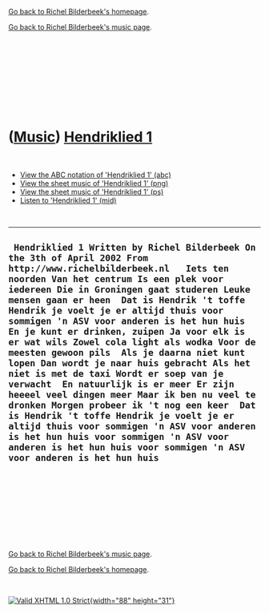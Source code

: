 [Go back to Richel Bilderbeek's homepage](index.htm).

[Go back to Richel Bilderbeek's music page](Music.htm).

 

 

 

 

 

([Music](Music.htm)) [Hendriklied 1](SongHendriklied1.htm)
==========================================================

 

-   [View the ABC notation of 'Hendriklied 1'
    (abc)](SongHendriklied1.abc)
-   [View the sheet music of 'Hendriklied 1'
    (png)](SongHendriklied1.png)
-   [View the sheet music of 'Hendriklied 1' (ps)](SongHendriklied1.ps)
-   [Listen to 'Hendriklied 1' (mid)](SongHendriklied1.mid)

 

  -----------------------------------------------------------------------------------------------------------------------------------------------------------------------------------------------------------------------------------------------------------------------------------------------------------------------------------------------------------------------------------------------------------------------------------------------------------------------------------------------------------------------------------------------------------------------------------------------------------------------------------------------------------------------------------------------------------------------------------------------------------------------------------------------------------------------------------------------------------------------------------------------------------------------------------------
  ` Hendriklied 1 Written by Richel Bilderbeek On the 3th of April 2002 From http://www.richelbilderbeek.nl   Iets ten noorden Van het centrum Is een plek voor iedereen Die in Groningen gaat studeren Leuke mensen gaan er heen  Dat is Hendrik 't toffe Hendrik je voelt je er altijd thuis voor sommigen 'n ASV voor anderen is het hun huis  En je kunt er drinken, zuipen Ja voor elk is er wat wils Zowel cola light als wodka Voor de meesten gewoon pils  Als je daarna niet kunt lopen Dan wordt je naar huis gebracht Als het niet is met de taxi Wordt er soep van je verwacht  En natuurlijk is er meer Er zijn heeeel veel dingen meer Maar ik ben nu veel te dronken Morgen probeer ik 't nog een keer  Dat is Hendrik 't toffe Hendrik je voelt je er altijd thuis voor sommigen 'n ASV voor anderen is het hun huis voor sommigen 'n ASV voor anderen is het hun huis voor sommigen 'n ASV voor anderen is het hun huis`
  -----------------------------------------------------------------------------------------------------------------------------------------------------------------------------------------------------------------------------------------------------------------------------------------------------------------------------------------------------------------------------------------------------------------------------------------------------------------------------------------------------------------------------------------------------------------------------------------------------------------------------------------------------------------------------------------------------------------------------------------------------------------------------------------------------------------------------------------------------------------------------------------------------------------------------------------

 

 

 

 

 

[Go back to Richel Bilderbeek's music page](Music.htm).

[Go back to Richel Bilderbeek's homepage](index.htm).

 

[![Valid XHTML 1.0 Strict](valid-xhtml10.png){width="88"
height="31"}](http://validator.w3.org/check?uri=referer)
